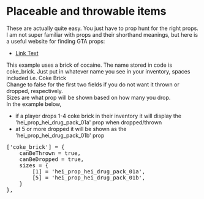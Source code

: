 # Placeable and throwable items
These are actually quite easy. You just have to prop hunt for the right props.  
I am not super familiar with props and their shorthand meanings, but here is a useful website for finding GTA props:  
- [Link Text](https://forge.plebmasters.de/objects)  

This example uses a brick of cocaine. The name stored in code is coke_brick. Just put in whatever name you see in your inventory, spaces included i.e. Coke Brick  
Change to false for the first two fields if you do not want it thrown or dropped, respectively.  
Sizes are what prop will be shown based on how many you drop.  
In the example below,  
- if a player drops 1-4 coke brick in their inventory it will display the 'hei_prop_hei_drug_pack_01a' prop when dropped/thrown
- at 5 or more dropped it will be shown as the 'hei_prop_hei_drug_pack_01b' prop
<pre>
['coke_brick'] = {
    canBeThrown = true,
    canBeDropped = true,
    sizes = {
        [1] = 'hei_prop_hei_drug_pack_01a',
        [5] = 'hei_prop_hei_drug_pack_01b',
    }
},
</pre>